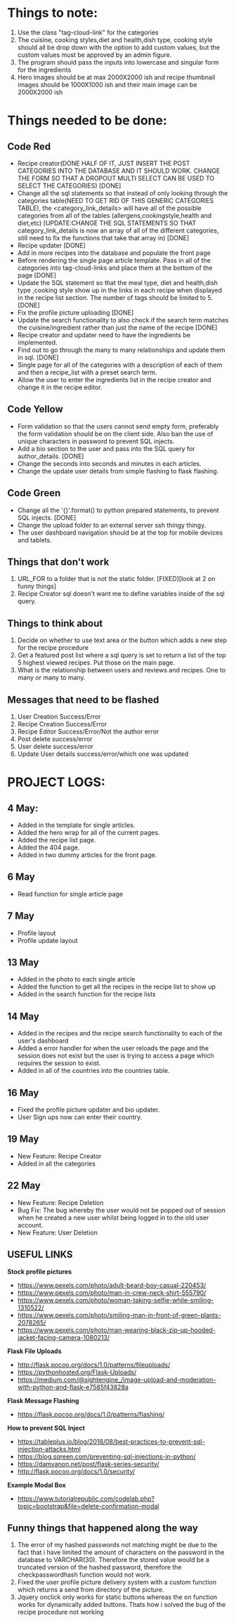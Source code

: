 # Things to note:
1. Use the class "tag-cloud-link" for the categories
2. The cuisine, cooking styles,diet and health,dish type, cooking style should all be drop down with the option to add custom values, but the custom values must be approved by an admin figure.
3. The program should pass the inputs into lowercase and singular form for the ingredients
4. Hero images should be at max 2000X2000 ish and recipe thumbnail images should be 1000X1000 ish and their main image can be 2000X2000 ish

# Things needed to be done:

## Code Red
- Recipe creator(DONE HALF OF IT, JUST INSERT THE POST CATEGORIES INTO THE DATABASE AND IT SHOULD WORK. CHANGE THE FORM SO THAT A DROPOUT MULTI SELECT CAN BE USED TO SELECT THE CATEGORIES) [DONE]
- Change all the sql statements so that instead of only looking through the categories table(NEED TO GET RID OF THIS GENERIC CATEGORIES TABLE), the <category_link_details> 
will have all of the possible categories from all of the tables (allergens,cookingstyle,health and diet,etc) [UPDATE:CHANGE THE SQL STATEMENTS SO THAT category_link_details is now an array of all of the different categories, 
still need to fix the functions that take that array in) [DONE] 
- Recipe updater [DONE]
- Add in more recipes into the database and populate the front page
- Before rendering the single page article template. Pass in all of the categories into tag-cloud-links and place them at the bottom of the page [DONE]
- Update the SQL statement so that the meal type, diet and health,dish type ,cooking style show up in the links in each recipe when displayed in the recipe list section. The number of tags should be limited to 5. [DONE]
- Fix the profile picture uploading [DONE]
- Update the search functionality to also check if the search term matches the cuisine/ingredient rather than just the name of the recipe [DONE]
- Recipe creator and updater need to have the ingredients be implemented.
- Find out to go through the many to many relationships and update them in sql. [DONE]
- Single page for all of the categories with a description of each of them and then a recipe_list with a preset search term.
- Allow the user to enter the ingredients list in the recipe creator and change it in the recipe editor.

## Code Yellow

 - Form validation so that the users cannot send empty form, preferably the form validation should be on the client side. Also ban the use of unique characters in password to prevent SQL injects.
 - Add a bio section to the user and pass into the SQL query for author_details. [DONE]
 - Change the seconds into seconds and minutes in each articles.
 - Change the update user details from simple flashing to flask flashing.

## Code Green

 - Change all the '{}'.format() to python prepared statements, to prevent SQL injects. [DONE]
 - Change the upload folder to an external server ssh thingy thingy.
 - The user dashboard navigation should be at the top for mobile devices and tablets.


## Things that don't work
 1. URL_FOR to a folder that is not the static folder. [FIXED][look at 2 on funny things]
 2. Recipe Creator sql doesn't want me to define variables inside of the sql query.


## Things to think about

 1. Decide on whether to use text area or the button which adds a new step for the recipe procedure
 2. Get a featured post list where a sql query is set to return a list of the top 5 highest viewed recipes. Put those on the main page.
 3. What is the relationship between users and reviews and recipes. One to many or many to many.

## Messages that need to be flashed
 1. User Creation Success/Error
 2. Recipe Creation Success/Error
 3. Recipe Editor Success/Error/Not the author error
 4. Post delete success/error
 5. User delete success/error
 6. Update User details success/error/which one was updated

# PROJECT LOGS:
## 4 May:
- Added in the template for single articles.
- Added the hero wrap for all of the current pages.
- Added the recipe list page.
- Added the 404 page.
- Added in two dummy articles for the front page.

## 6 May
- Read function for single article page

## 7 May
- Profile layout
- Profile update layout

## 13 May
- Added in the photo to each single article
- Added the function to get all the recipes in the recipe list to show up
- Added in the search function for the recipe lists

## 14 May
- Added in the recipes and the recipe search functionality to each of the user's dashboard
- Added a error handler for when the user reloads the page and the session does not exist but the user is trying to access a page which requires the session to exist.
- Added in all of the countries into the countries table.

## 16 May
- Fixed the profile picture updater and bio updater.
- User Sign ups now can enter their country.

## 19 May
- New Feature: Recipe Creator
- Added in all the categories

## 22 May
- New Feature: Recipe Deletion
- Bug Fix: The bug whereby the user would not be popped out of session when he created a new user whilst being logged in to the old user account.
- New Feature: User Deletion

## USEFUL LINKS
**Stock profile pictures**
- https://www.pexels.com/photo/adult-beard-boy-casual-220453/
- https://www.pexels.com/photo/man-in-crew-neck-shirt-555790/
- https://www.pexels.com/photo/woman-taking-selfie-while-smiling-1310522/
- https://www.pexels.com/photo/smiling-man-in-front-of-green-plants-2078265/
- https://www.pexels.com/photo/man-wearing-black-zip-up-hooded-jacket-facing-camera-1080213/

**Flask File Uploads**
- http://flask.pocoo.org/docs/1.0/patterns/fileuploads/
- https://pythonhosted.org/Flask-Uploads/
- https://medium.com/@sightengine_/image-upload-and-moderation-with-python-and-flask-e7585f43828a

**Flask Message Flashing**
- https://flask.pocoo.org/docs/1.0/patterns/flashing/

**How to prevent SQL Inject**
- https://tableplus.io/blog/2018/08/best-practices-to-prevent-sql-injection-attacks.html
- https://blog.sqreen.com/preventing-sql-injections-in-python/
- https://damyanon.net/post/flask-series-security/
- http://flask.pocoo.org/docs/1.0/security/

**Example Modal Box**
- https://www.tutorialrepublic.com/codelab.php?topic=bootstrap&file=delete-confirmation-modal

## Funny things that happened along the way
1. The error of my hashed passwords not matching might be due to the fact that i have limited the amount of characters on the 
password in the database to VARCHAR(30). Therefore the stored value would be a truncated version of the hashed password,
therefore the checkpasswordhash function would not work.
2. Fixed the user profile picture delivery system with a custom function which returns a send from directory of the picture.
3. Jquery onclick only works for static buttons whereas the on function works for dynamically added buttons. Thats how i solved the bug of the recipe procedure not working
